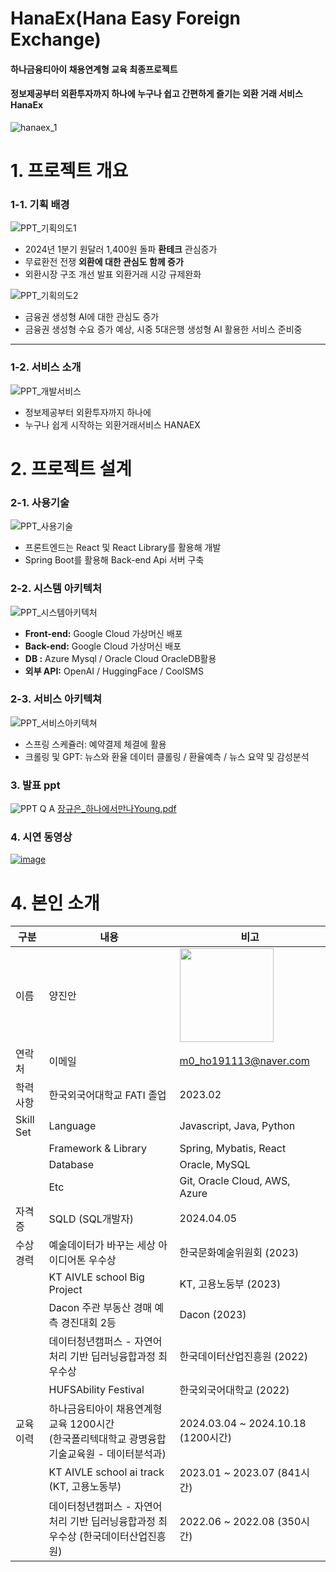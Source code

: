 # HanaEx(Hana Easy Foreign Exchange)
#### 하나금융티아이 채용연계형 교육 최종프로젝트
#### 정보제공부터 외환투자까지 하나에 누구나 쉽고 간편하게 즐기는 외환 거래 서비스 HanaEx
![hanaex_1](https://github.com/user-attachments/assets/19253dcd-65ea-4431-8b49-a2b6a10c649a)

# 1. 프로젝트 개요
### 1-1. 기획 배경
![PPT_기획의도1](https://github.com/user-attachments/assets/803239ba-c3c8-4b7b-a9a3-e230d8ed633f)
- 2024년 1분기 원달러 1,400원 돌파 <b>환테크</b> 관심증가
- 무료환전 전쟁 <b>외환에 대한 관심도 함께 증가</b>
- 외환시장 구조 개선 발표 외환거래 시강 규제완화

  
![PPT_기획의도2](https://github.com/user-attachments/assets/c52e14fa-7df5-4289-96f7-116b08f25bd7)
- 금융권 생성형 AI에 대한 관심도 증가
- 금융권 생성형 수요 증가 예상, 시중 5대은행 생성형 AI 활용한 서비스 준비중

---
### 1-2. 서비스 소개
![PPT_개발서비스](https://github.com/user-attachments/assets/a6162e8b-d096-4809-997f-170e91fefc4d)
- 정보제공부터 외환투자까지 하나에
- 누구나 쉽게 시작하는 외환거래서비스 HANAEX

# 2. 프로젝트 설계
### 2-1. 사용기술
![PPT_사용기술](https://github.com/user-attachments/assets/e047423a-ff54-4672-a71f-2601d977831f)
- 프론트엔드는 React 및 React Library를 활용해 개발
- Spring Boot를 활용해 Back-end Api 서버 구축

### 2-2. 시스템 아키텍처
![PPT_시스템아키텍처](https://github.com/user-attachments/assets/cf227ce2-9f52-45a8-be04-43a6382edc5e)
- <b>Front-end:</b> Google Cloud 가상머신 배포 
- <b>Back-end:</b> Google Cloud 가상머신 배포
- <b>DB :</b> Azure Mysql / Oracle Cloud OracleDB활용
- <b>외부 API:</b> OpenAI / HuggingFace / CoolSMS

### 2-3. 서비스 아키텍쳐
![PPT_서비스아키텍쳐](https://github.com/user-attachments/assets/41d93eaa-d21b-429f-bdd6-68d19f4f2474)
- 스프링 스케쥴러: 예약결제 체결에 활용
- 크롤링 및 GPT: 뉴스와 환율 데이터 클롤링 / 환율예측 / 뉴스 요약 및 감성분석

### 3. 발표 ppt
![PPT Q A](https://github.com/user-attachments/assets/014044bc-5f72-4ed1-b84c-e10802059f8c)
[장규은_하나에서만나Young.pdf](https://github.com/user-attachments/files/17272034/_.Young.pdf)

### 4. 시연 동영상
<a href="">![image](https://github.com/user-attachments/assets/faf51107-1a56-40a9-9449-b77e983a6738)</a><br/>

# 4. 본인 소개
| 구분           | 내용                       | 비고                                       |
| -------------- | -------------------------- | ------------------------------------------ |
| 이름           | 양진안                      | <img src="https://github.com/user-attachments/assets/df7f473a-ee6d-4f00-a780-c83ec3d183c6" width="150"> |
| 연락처         | 이메일                       | m0_ho191113@naver.com                   |
| 학력 사항      | 한국외국어대학교 FATI 졸업 | 2023.02                                 |
| Skill Set      | Language                    | Javascript, Java, Python                |
|                | Framework & Library         | Spring, Mybatis, React                     |
|                | Database                    | Oracle, MySQL                              |
|                | Etc                         | Git, Oracle Cloud, AWS, Azure              |
| 자격증         | SQLD (SQL개발자)             | 2024.04.05  |
| 수상경력       | 예술데이터가 바꾸는 세상 아이디어톤 우수상                       | 한국문화예술위원회 (2023) |
|               | KT AIVLE school Big Project                                | KT, 고용노둥부 (2023) |
|              |Dacon 주관 부동산 경매 예측 경진대회 2등   | Dacon (2023) | 
|              | 데이터청년캠퍼스 - 자연어처리 기반 딥러닝융합과정 최우수상       | 한국데이터산업진흥원 (2022) |
|              | HUFSAbility Festival | 한국외국어대학교 (2022) |
| 교육이력       | 하나금융티아이 채용연계형 교육 1200시간<br/>(한국폴리텍대학교 광명융합기술교육원 - 데이터분석과) | 2024.03.04 ~ 2024.10.18 (1200시간) |
|              | KT AIVLE school ai track (KT, 고용노동부)| 2023.01 ~ 2023.07 (841시간) |
|              | 데이터청년캠퍼스 - 자연어처리 기반 딥러닝융합과정 최우수상 (한국데이터산업진흥원)| 2022.06 ~ 2022.08 (350시간) |
